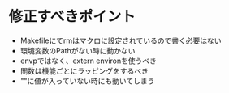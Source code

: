 # 修正すべきポイント
- Makefileにてrmはマクロに設定されているので書く必要はない
- 環境変数のPathがない時に動かない
- envpではなく、extern environを使うべき
- 関数は機能ごとにラッピングをするべき
- ""に値が入っていない時にも動いてしまう